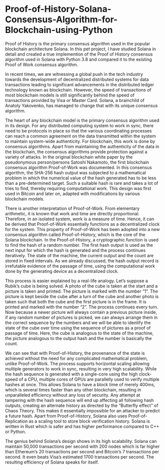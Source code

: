 # Proof-of-History-Solana-Consensus-Algorithm-for-Blockchain-using-Python
Proof of History is the primary consensus algorithm used in the popular blockchain architecture Solana. In this pet project, I have studied Solana in detail and created a true implemention of the Proof of History consensus algorithm used in Solana with Python 3.8 and compared it to the existing Proof of Work consensus algorithm.

In recent times, we are witnessing a global push in the tech industry towards the development of decentralized distributed systems for data transactions leading to significant advancements in the distributed ledger technology known as blockchain. However, the speed of transactions of most blockchain models is still significantly behind the speed of transactions provided by Visa or Master Card. Solana, a brainchild of Anatoly Yakovenko, has managed to change that with its unique consensus algorithm.

The heart of any blockchain model is the primary consensus algorithm used in its design. For any distributed computing system to work in sync, there need to be protocols in place so that the various coordinating processes can reach a common agreement on the data transmitted within the system to maintain system-wide authenticity. For blockchain, this work is done by consensus algorithms. Apart from maintaining the authenticity of the data in the blockchain, the consensus algorithms provide protection against a variety of attacks. In the original blockchain white paper by the pseudonymous person/persons Satoshi Nakamoto, the first blockchain consensus algorithm Proof-of-Work was documented. In this consensus algorithm, the SHA-256 hash output was subjected to a mathematical problem in which the numerical value of the hash generated has to be less than a pre-determined target. Such a suitable hash is rare and takes a lot of tries to find, thereby requiring computational work. This design was first used in Bitcoin and later on, adapted with modifications by various blockchain models.

There is another interpretation of Proof-of-Work. From elementary arithmetic, it is known that work and time are directly proportional. Therefore, in an isolated system, work is a measure of time. Hence, it can be derived that Proof-of-Work essentially functions as a decentralized clock for the system. This property of Proof-of-Work has been adopted into a new consensus algorithm called Proof-of-History, which is the core of the Solana blockchain. In the Proof-of-History, a cryptographic function is used to find the hash of a random number. The first hash output is used as the next input for which the hash is generated and the process continues iteratively. The state of the machine, the current output and the count are stored in fixed intervals. As we already discussed, the hash output record is irrefutable evidence of the passage of time, using the computational work done by the generating device as a decentralized clock.

This process is easier explained by a real-life analogy. Let’s suppose a Rubik’s cube is being solved. A photo of the cube is taken at the start and a picture is taken and printed. The picture is marked with the number “1”. The picture is kept beside the cube after a turn of the cube and another photo is taken such that both the cube and the first picture is in the frame. It is printed and marked with the number “2”. The process continues every turn. Now because a newer picture will always contain a previous picture inside, if any random number of pictures is picked, we can always arrange them in the correct sequence by the numbers and we will be able to identify the state of the cube over time using the sequence of pictures as a proof of passage of time. Here, the cube is analogous to the state of the machine, the picture analogous to the output hash and the number is basically the count.

We can see that with Proof-of-History, the provenance of the state is achieved without the need for any complicated mathematical problem, unlike Proof-of-Work. The process supports horizontal scaling allowing multiple generators to work in sync, resulting in very high scalability. While the hash sequence is generated with a single-core using the high clock-speed of a CPU, multiple cores of GPUs are parallelly used to verify multiple hashes at once. This allows Solana to have a block time of merely 400ms, which is several times faster than any other blockchain, resulting in unparalleled efficiency without any loss of security. Any attempt at tampering with the hash sequence will end up affecting all following hash outputs, creating an alternate history as directed by the “Butterfly effect” of Chaos Theory. This makes it essentially impossible for an attacker to predict a future hash. Apart from Proof-of-History, Solana also uses Proof-of-Replication as a scaling tool to store block verification history. Solana is written in Rust which is safer and has higher performance compared to C++ or Python.

The genius behind Solana’s design shows in its high scalability. Solana can maintain 50,000 transactions per second with 200 nodes which is far higher than Ethereum’s 20 transactions per second and Bitcoin’s 7 transactions per second. It even beats Visa’s estimated 1700 transactions per second. The resulting efficiency of Solana speaks for itself.
